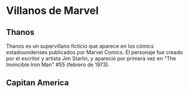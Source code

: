 # Villanos de Marvel

## Thanos
Thanos es un supervillano ficticio que aparece en los cómics estadounidenses publicados por Marvel Comics. El personaje fue creado por el escritor y artista Jim Starlin, y apareció por primera vez en "The Invincible Iron Man" #55 (febrero de 1973).

## Capitan America
